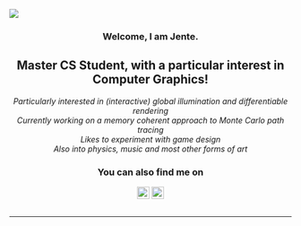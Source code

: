 ![](https://komarev.com/ghpvc/?username=Jentuuh&color=blue&style=for-the-badge&label=Lurkers)
<h3 align="center">Welcome, I am Jente.</h3>
<h2 align="center">Master CS Student, with a particular interest in Computer Graphics!</h2>
<div align="center">
 
*Particularly interested in (interactive) global illumination and differentiable rendering*
<br/>
*Currently working on a memory coherent approach to Monte Carlo path tracing*
<br/>
*Likes to experiment with game design*
<br/>
*Also into physics, music and most other forms of art*
<br/>
 
 </div>

<h3 align="center"> You can also find me on</h3>
<div align="center">
<a href="https://www.youtube.com/channel/UCcUH-r3xpZaHJgnuj8u3G5A" align="center"><img align="center" alt="Jentuuh | Youtube" width="22px" src="https://cdn.jsdelivr.net/npm/simple-icons@v3/icons/youtube.svg" /></a>
<a href="https://www.linkedin.com/in/jentevandersanden/" align="center"><img align="center" alt="Jentuuh | LinkedIn" width="22px" src="https://cdn.jsdelivr.net/npm/simple-icons@v3/icons/linkedin.svg" /></a>
</div>
<br />
</div>

---

[student]: https://github.com/JenteV-1746880
[Twitter]: https://twitter.com/jentobox
[youtube]: https://www.youtube.com/channel/UCcUH-r3xpZaHJgnuj8u3G5A
[linkedin]: https://www.linkedin.com/in/jentevandersanden/

